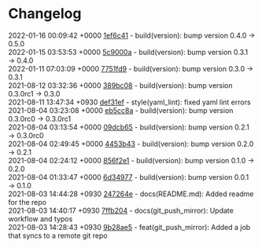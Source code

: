 # Changelog

2022-01-16 00:09:42 +0000 [1ef6c41](https://gitlab.com/nofusscomputing/projects/gitlab-ci/-/commit/1ef6c41818c40183f8019ea5cde48b4278e4d694) - build(version): bump version 0.4.0 → 0.5.0  
2022-01-15 03:53:53 +0000 [5c9000a](https://gitlab.com/nofusscomputing/projects/gitlab-ci/-/commit/5c9000a74859504ed64bbefa1fd193f80a2b69c2) - build(version): bump version 0.3.1 → 0.4.0  
2022-01-11 07:03:09 +0000 [7751fd9](https://gitlab.com/nofusscomputing/projects/gitlab-ci/-/commit/7751fd9494f610fff0ea16bd303bfe62d0034eec) - build(version): bump version 0.3.0 → 0.3.1  
2021-08-12 03:32:36 +0000 [389bc08](https://gitlab.com/nofusscomputing/projects/gitlab-ci/-/commit/389bc08d7686153fb374aa83d440c35c9b4eac90) - build(version): bump version 0.3.0rc1 → 0.3.0  
2021-08-11 13:47:34 +0930 [def31ef](https://gitlab.com/nofusscomputing/projects/gitlab-ci/-/commit/def31ef562c0002713401652657d59320548ee85) - style(yaml_lint): fixed yaml lint errors  
2021-08-04 03:23:08 +0000 [eb5cc8a](https://gitlab.com/nofusscomputing/projects/gitlab-ci/-/commit/eb5cc8a0e2885a9ed16a8d1a81611aec4d5a4d31) - build(version): bump version 0.3.0rc0 → 0.3.0rc1  
2021-08-04 03:13:54 +0000 [09dcb65](https://gitlab.com/nofusscomputing/projects/gitlab-ci/-/commit/09dcb65b090f59e9f8a6bea5eba4bb98bddbad3d) - build(version): bump version 0.2.1 → 0.3.0rc0  
2021-08-04 02:49:45 +0000 [4453b43](https://gitlab.com/nofusscomputing/projects/gitlab-ci/-/commit/4453b433c8966a334f02af592a6ce8092f2ac9de) - build(version): bump version 0.2.0 → 0.2.1  
2021-08-04 02:24:12 +0000 [856f2e1](https://gitlab.com/nofusscomputing/projects/gitlab-ci/-/commit/856f2e1770d0bda823996122ee70916dc0fe455b) - build(version): bump version 0.1.0 → 0.2.0  
2021-08-04 01:33:47 +0000 [6d34977](https://gitlab.com/nofusscomputing/projects/gitlab-ci/-/commit/6d349774269bcd7c6e406cfe72c78b99f246df7b) - build(version): bump version 0.0.1 → 0.1.0  
2021-08-03 14:44:28 +0930 [247264e](https://gitlab.com/nofusscomputing/projects/gitlab-ci/-/commit/247264e36bc0b6c86d2f06f8dae09ff7447fc156) - docs(README.md): Added readme for the repo  
2021-08-03 14:40:17 +0930 [7ffb204](https://gitlab.com/nofusscomputing/projects/gitlab-ci/-/commit/7ffb20418cfa8e6fa20cca60e42155171961d1ce) - docs(git_push_mirror): Update workflow and typos  
2021-08-03 14:28:43 +0930 [9b28ae5](https://gitlab.com/nofusscomputing/projects/gitlab-ci/-/commit/9b28ae5952adfb3d61e660814074ad3c7b42ff61) - feat(git_push_mirror): Added a job that syncs to a remote git repo  
